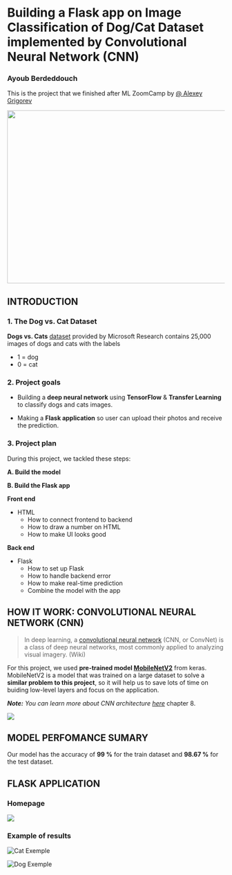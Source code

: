 # Building a Flask app on Image Classification of Dog/Cat Dataset implemented by Convolutional Neural Network (CNN)

### Ayoub Berdeddouch
This is the project that we finished after ML ZoomCamp by [@ Alexey Grigorev](https://github.com/alexeygrigorev)

<p align="center">
  <img width="760" height="400" src="https://miro.medium.com/max/1838/1*oB3S5yHHhvougJkPXuc8og.gif">
</p>




## INTRODUCTION
### 1. The Dog vs. Cat Dataset
**Dogs vs. Cats** [dataset](https://www.kaggle.com/c/dogs-vs-cats/data) provided by  Microsoft Research contains 25,000 images of dogs and cats with the labels 
* 1 = dog
* 0 = cat 

### 2. Project goals
- Building a **deep neural network** using **TensorFlow**  & **Transfer Learning** to classify dogs and cats images.

- Making a **Flask application** so user can upload their photos and receive the prediction.

### 3. Project plan

During this project, we tackled these steps:

**A. Build the model**

    
**B. Build the Flask app**

**Front end**
- HTML
    - How to connect frontend to backend
    - How to draw a number on HTML
    - How to make UI looks good

**Back end**
- Flask
    - How to set up Flask
    - How to handle backend error
    - How to make real-time prediction
    - Combine the model with the app

## HOW IT WORK: CONVOLUTIONAL NEURAL NETWORK (CNN)

> In deep learning, a [convolutional neural network](https://en.wikipedia.org/wiki/Convolutional_neural_network) (CNN, or ConvNet) is a class of deep neural networks, most commonly applied to analyzing visual imagery. (Wiki)

For this project, we used **pre-trained model [MobileNetV2](https://keras.io/applications/#mobilenetv2)** from keras. MobileNetV2 is a model that was trained on a large dataset to solve a **similar problem to this project**, so it will help us to save lots of time on buiding low-level layers and focus on the application.

***Note:** You can learn more about CNN architecture [here](https://github.com/alexeygrigorev/mlbookcamp-code/tree/master/course-zoomcamp)*  chapter 8.

![](https://data-flair.training/blogs/wp-content/uploads/sites/2/2020/05/Cats-Dogs-Classification-deep-learning.gif)


## MODEL PERFOMANCE SUMARY
Our model has the accuracy of **99 %** for the train dataset and **98.67 %** for the test dataset. 

## FLASK APPLICATION
### Homepage
![](https://github.com/ayoub-berdeddouch/cat-dog/blob/main/cat_dog.PNG)
### Example of results

![Cat Exemple](https://github.com/ayoub-berdeddouch/cat-dog/blob/main/exp1.PNG)

![Dog Exemple](https://github.com/ayoub-berdeddouch/cat-dog/blob/main/exp2.PNG)




